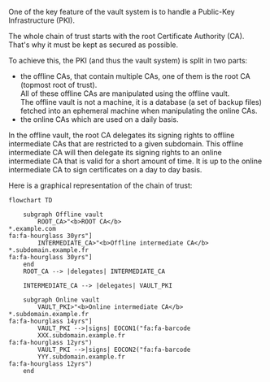 One of the key feature of the vault system is to handle a Public-Key Infrastructure (PKI).

The whole chain of trust starts with the root Certificate Authority (CA). That's why it must be kept as secured as possible.

To achieve this, the PKI (and thus the vault system) is split in two parts:
 - the offline CAs, that contain multiple CAs, one of them is the root CA (topmost root of trust).  
   All of these offline CAs are manipulated using the offline vault.  
   The offline vault is not a machine, it is a database (a set of backup files) fetched into an ephemeral machine when manipulating the online CAs.
 - the online CAs which are used on a daily basis.  

In the offline vault, the root CA delegates its signing rights to offline intermediate CAs that are restricted to a given subdomain.
This offline intermediate CA will then delegate its signing rights to an online intermediate CA that is valid for a short amount of time.
It is up to the online intermediate CA to sign certificates on a day to day basis.

Here is a graphical representation of the chain of trust:

```mermaid
flowchart TD

    subgraph Offline vault
        ROOT_CA>"<b>ROOT CA</b>
*.example.com
fa:fa-hourglass 30yrs"]
        INTERMEDIATE_CA>"<b>Offline intermediate CA</b>
*.subdomain.example.fr
fa:fa-hourglass 30yrs"]
    end
    ROOT_CA --> |delegates| INTERMEDIATE_CA

    INTERMEDIATE_CA --> |delegates| VAULT_PKI

    subgraph Online vault
        VAULT_PKI>"<b>Online intermediate CA</b>
*.subdomain.example.fr
fa:fa-hourglass 14yrs"]
        VAULT_PKI -->|signs| EOCON1("fa:fa-barcode
        XXX.subdomain.example.fr
fa:fa-hourglass 12yrs")
        VAULT_PKI -->|signs| EOCON2("fa:fa-barcode
        YYY.subdomain.example.fr
fa:fa-hourglass 12yrs")
    end
```
